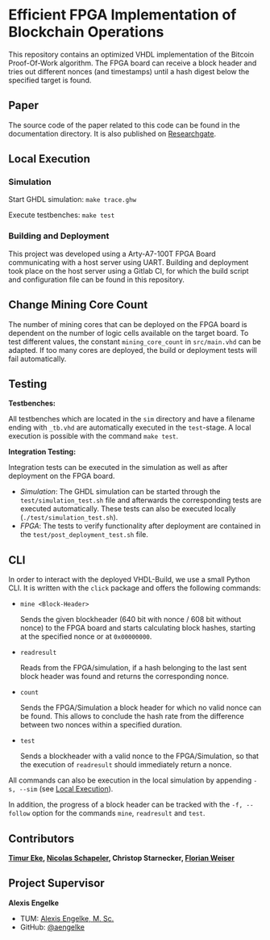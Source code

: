 # Efficient FPGA Implementation of Blockchain Operations

This repository contains an optimized VHDL implementation of the Bitcoin Proof-Of-Work algorithm. The FPGA board can receive a block header and tries out different nonces (and timestamps) until a hash digest below the specified target is found.

## Paper

The source code of the paper related to this code can be found in the documentation directory. It is also published on [Researchgate](https://www.researchgate.net/publication/349111219_Efficient_FPGA_Implementation_of_Blockchain_Operations).

## Local Execution

### Simulation

Start GHDL simulation: `make trace.ghw` 

Execute testbenches: `make test`

### Building and Deployment

This project was developed using a Arty-A7-100T FPGA Board communicating with a host server using UART. Building and deployment took place on the host server using a Gitlab CI, for which the build script and configuration file can be found in this repository.

## Change Mining Core Count

The number of mining cores that can be deployed on the FPGA board is dependent on the number of logic cells available on the target board. To test different values, the constant `mining_core_count` in `src/main.vhd` can be adapted. If too many cores are deployed, the build or deployment tests will fail automatically.


## Testing

**Testbenches:** 

All testbenches which are located in the `sim` directory and have a filename ending with `_tb.vhd` are automatically executed in the `test`-stage. A local execution is possible with the command `make test`.

**Integration Testing:** 

Integration tests can be executed in the simulation as well as after deployment on the FPGA board.

* *Simulation*: The GHDL simulation can be started through the `test/simulation_test.sh` file and afterwards the corresponding tests are executed automatically. These tests can also be executed locally (`./test/simulation_test.sh`).
* *FPGA*: The tests to verify functionality after deployment are contained in the `test/post_deployment_test.sh` file.

## CLI

In order to interact with the deployed VHDL-Build, we use a small Python CLI. It is written with the `click` package and offers the following commands:

* `mine <Block-Header>` 

  Sends the given blockheader (640 bit with nonce / 608 bit without nonce) to the FPGA board and starts calculating block hashes, starting at the specified nonce or at `0x00000000`.

* `readresult` 

   Reads from the FPGA/simulation, if a hash belonging to the last sent block header was found and returns the corresponding nonce.

* `count` 

  Sends the FPGA/Simulation a block header for which no valid nonce can be found. This allows to conclude the hash rate from the difference between two nonces within a specified duration.

* `test` 

  Sends a blockheader with a valid nonce to the FPGA/Simulation, so that the execution of `readresult` should immediately return a nonce.

All commands can also be execution in the local simulation by appending `-s, --sim` (see [Local Execution](#local-execution)).

In addition, the progress of a block header can be tracked with the `-f, --follow` option for the commands `mine`, `readresult` and `test`.

## Contributors

**[Timur Eke](https://github.com/TimurEke), [Nicolas Schapeler](https://github.com/nschapeler), Christop Starnecker, [Florian Weiser](https://github.com/FlorianWeiser)**

## Project Supervisor

**Alexis Engelke**

* TUM: [Alexis Engelke, M. Sc.](https://www.in.tum.de/caps/mitarbeiter/engelke/)
* GitHub: [@aengelke](https://github.com/aengelke)
